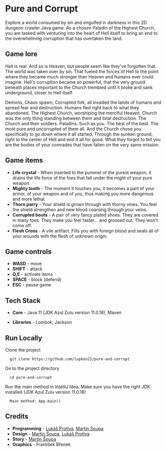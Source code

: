 
# Pure and Corrupt

Explore a world consumed by sin and engulfed in darkness in this 2D dungeon crawler Java game. As a chosen Paladin of the Highest Church, you are tasked with venturing into the heart of Hell itself to bring an end to the overwhelming corruption that has overtaken the land.

## Game lore

Hell is real. And so is Heaven, but people seem like they've forgotten that. The world was taken over by sin. That fueled the forces of Hell to the point where they became much stronger than Heaven and humans ever could imagine. Hell's corruption became so powerful, that the very ground beneath places important to the Church trembled until it broke and sank underground, closer to Hell itself.

Demons, Chaos spawn, Corrupted folk, all invaded the lands of humans and spread fear and destruction. Humans fled right back to what they abandoned. The Highest Church, worshiping the merciful Heaven. Church was the only thing standing between them and total destruction. The Church and their soldiers. Paladins. Such as you. The best of the best. The most pure and uncorrupted of them all. And the Church chose you specifically to go down where it all started. Through the sunken ground, right to the center of Hell and end it all for good. What they forgot to tell you are the bodies of your comrades that have fallen on the very same mission.

## Game items

- **Life crystal** - When inserted to the pummel of the purest weapon, it drains the life force of the foes that fall under the might of your pure weapon.
- **Mighty tooth** - The moment it touches you, it becomes a part of your armor, of your weapon and of you, thus making you more dangerous and more lethal.
- **Thorn parry** - Your shield is grown through with thorny vines. You feel the shield strengthen and new blood coarsing through your veins.
- **Corrupted boots** - A pair of very fancy plated shoes. They are covered in many toes. They make you feel faster... and grossed out. They won't come off.
- **Flesh Cross** - A vile artifact. Fills you with foreign blood and seals all of your wounds with the flesh of unknown origin.

## Game controls

- **WASD** - move
- **SHIFT** - attack 
- **Q,E** - activate items
- **SPACE** - block (defend)
- **ESC** - pause game

## Tech Stack

- **Core** - Java 11 (JDK Azul Zulu version 11.0.18), Maven

- **Libraries** - Lombok, Jackson

## Run Locally

Clone the project

```
  git clone https://github.com/lupkon21/pure-and-corrupt
```

Go to the project directory

```
  cd pure-and-corrupt
```

Run the main method in IntelliJ Idea. Make sure you have the right JDK installed (JDK Azul Zulu version 11.0.18)

```
  Main method: App.main()
```

## Credits

- **Programming** - [Lukáš Protiva](https://www.github.com/lupkon21), [Martin Šoupa](https://www.github.com/fejlman)
- **Design** - [Martin Šoupa](https://www.github.com/fejlman), [Lukáš Protiva](https://www.github.com/lupkon21)
- **Story** - [Martin Šoupa](https://www.github.com/fejlman)
- **Graphics** - František Břenek






